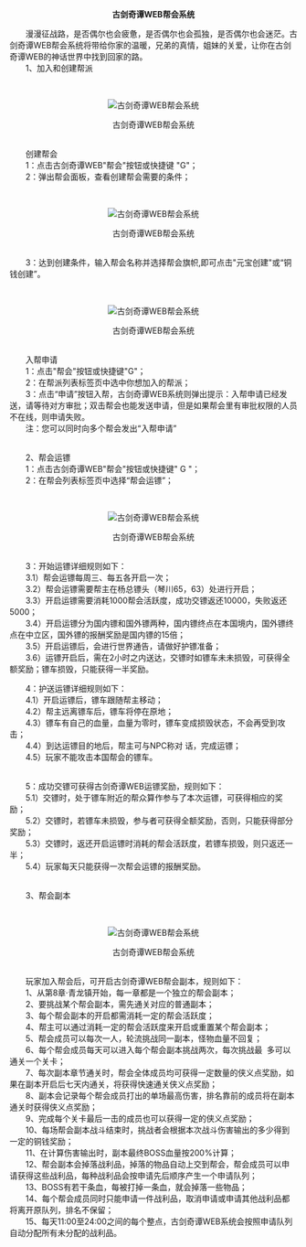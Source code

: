 <p style="TEXT-ALIGN: center"><b>古剑奇谭WEB帮会系统</b></p> 

<p>　　漫漫征战路，是否偶尔也会疲惫，是否偶尔也会孤独，是否偶尔也会迷茫。古剑奇谭WEB帮会系统将带给你家的温暖，兄弟的真情，姐妹的关爱，让你在古剑奇谭WEB的神话世界中找到回家的路。<br/>　　1、加入和创建帮派</p><p>&nbsp;</p><p style="TEXT-ALIGN: center"><img title="古剑奇谭WEB帮会系统" alt="古剑奇谭WEB帮会系统" src="http://dev.36b.me/current/gjqt/img/resource/300-1.jpg"/></p><p style="TEXT-ALIGN: center">古剑奇谭WEB帮会系统</p><p><br/>　　创建帮会<br/>　　1：点击古剑奇谭WEB&quot;帮会&quot;按钮或快捷键 &quot;G&quot;；<br/>　　2：弹出帮会面板，查看创建帮会需要的条件；</p><p>&nbsp;</p><p style="TEXT-ALIGN: center"><img title="古剑奇谭WEB帮会系统" alt="古剑奇谭WEB帮会系统" src="http://dev.36b.me/current/gjqt/img/resource/300-2.jpg"/></p><p style="TEXT-ALIGN: center">古剑奇谭WEB帮会系统</p><p><br/>　　3：达到创建条件，输入帮会名称并选择帮会旗帜,即可点击&quot;元宝创建&quot;或“铜钱创建”。</p><p>&nbsp;</p><p style="TEXT-ALIGN: center"><img title="古剑奇谭WEB帮会系统" alt="古剑奇谭WEB帮会系统" src="http://dev.36b.me/current/gjqt/img/resource/300-3.jpg"/></p><p style="TEXT-ALIGN: center">古剑奇谭WEB帮会系统</p><p><br/>　　入帮申请<br/>　　1：点击&quot;帮会&quot;按钮或快捷键&quot;G&quot;；<br/>　　2：在帮派列表标签页中选中你想加入的帮派；<br/>　　3：点击“申请”按钮入帮，古剑奇谭WEB系统则弹出提示：入帮申请已经发送，请等待对方审批；双击帮会也能发送申请，但是如果帮会里有审批权限的人员不在线，则申请失败。<br/>　　注：您可以同时向多个帮会发出“入帮申请”</p><p><br/>　　2、帮会运镖<br/>　　1：点击古剑奇谭WEB&quot;帮会&quot;按钮或快捷键&quot; G &quot;；<br/>　　2：在帮会列表标签页中选择“帮会运镖”；</p><p>&nbsp;</p><p style="TEXT-ALIGN: center"><img title="古剑奇谭WEB帮会系统" alt="古剑奇谭WEB帮会系统" src="http://dev.36b.me/current/gjqt/img/resource/300-4.jpg"/></p><p style="TEXT-ALIGN: center">古剑奇谭WEB帮会系统</p><p><br/>　　3：开始运镖详细规则如下：<br/>　　3.1）帮会运镖每周三、每五各开启一次；<br/>　　3.2）帮会运镖需要帮主在杨总镖头（琴川65，63）处进行开启；<br/>　　3.3）开启运镖需要消耗1000帮会活跃度，成功交镖返还10000，失败返还5000；<br/>　　3.4）开启运镖分为国内镖和国外镖两种，国内镖终点在本国境内，国外镖终点在中立区，国外镖的报酬奖励是国内镖的15倍；<br/>　　3.5）开启运镖后，会进行世界通告，请做好护镖准备；<br/>　　3.6）运镖开启后，需在2小时之内送达，交镖时如镖车未未损毁，可获得全额奖励；镖车损毁，只能获得一半奖励。<br/></p><p>　　4：护送运镖详细规则如下：<br/>　　4.1）开启运镖后，镖车跟随帮主移动；<br/>　　4.2）帮主远离镖车后，镖车将停在原地；<br/>　　4.3）镖车有自己的血量，血量为零时，镖车变成损毁状态，不会再受到攻击；<br/>　　4.4）到达运镖目的地后，帮主可与NPC称对 话，完成运镖；<br/>　　4.5）玩家不能攻击本国帮会的镖车。</p><p><br/>　　5：成功交镖可获得古剑奇谭WEB运镖奖励，规则如下：<br/>　　5.1）交镖时，处于镖车附近的帮众算作参与了本次运镖，可获得相应的奖励；<br/>　　5.2）交镖时，若镖车未损毁，参与者可获得全额奖励，否则，只能获得部分奖励；<br/>　　5.3）交镖时，返还开启运镖时消耗的帮会活跃度，若镖车损毁，则只返还一半；<br/>　　5.4）玩家每天只能获得一次帮会运镖的报酬奖励。</p><p><br/>　　3、帮会副本</p><p>&nbsp;</p><p style="TEXT-ALIGN: center"><img title="古剑奇谭WEB帮会系统" alt="古剑奇谭WEB帮会系统" src="http://dev.36b.me/current/gjqt/img/resource/300-5.jpg"/></p><p style="TEXT-ALIGN: center">古剑奇谭WEB帮会系统</p><p><br/>　　玩家加入帮会后，可开启古剑奇谭WEB帮会副本，规则如下：<br/>　　1、从第8章·青龙镇开始，每一章都是一个独立的帮会副本；<br/>　　2、要挑战某个帮会副本，需先通关对应的普通副本；<br/>　　3、每个帮会副本的开启都需消耗一定的帮会活跃度；<br/>　　4、帮主可以通过消耗一定的帮会活跃度来开启或重置某个帮会副本；<br/>　　5、帮会成员可以每次一人，轮流挑战同一副本，怪物血量不回复；<br/>　　6、每个帮会成员每天可以进入每个帮会副本挑战两次，每次挑战最&nbsp; 多可以通关一个关卡；<br/>　　7、每次副本章节通关时，帮会全体成员均可获得一定数量的侠义点奖励，如果在副本开启后七天内通关，将获得快速通关侠义点奖励；<br/>　　8、副本会记录每个帮会成员打出的单场最高伤害，排名靠前的成员将在副本通关时获得侠义点奖励；<br/>　　9、完成每个关卡最后一击的成员也可以获得一定的侠义点奖励；<br/>　　10、每场帮会副本战斗结束时，挑战者会根据本次战斗伤害输出的多少得到一定的铜钱奖励；<br/>　　11、在计算伤害输出时，副本最终BOSS血量按200%计算；<br/>　　12、帮会副本会掉落战利品，掉落的物品自动上交到帮会，帮会成员可以申请获得这些战利品，每种战利品会按申请先后顺序产生一个申请队列；<br/>　　13、BOSS有若干条血，每被打掉一条血，就会掉落一些物品；<br/>　　14、每个帮会成员同时只能申请一件战利品，取消申请或申请其他战利品都将离开原队列，排名不保留；<br/>　　15、每天11:00至24:00之间的每个整点，古剑奇谭WEB系统会按照申请队列自动分配所有未分配的战利品。</p>